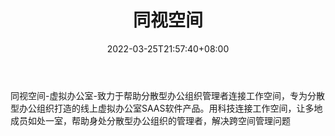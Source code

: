 ﻿---
weight: 
title: "同视空间"
description: "同视空间-虚拟办公室-致力于帮助分散型办公组织管理者连接工作空间，专为分散型办公组织打造的线上虚拟办公室SAAS软件产品。用科技连接工作空间，让多地成员如处一室，帮助身处分散型办公组织的管理者，解决跨空间管理问题"
date: 2022-03-25T21:57:40+08:00
lastmod: 2022-03-25T16:45:40+08:00
draft: false
authors: ["Metabd"]
featuredImage: "460.jpg"
link: "https://www.tosee.cn/"
tags: ["同视空间","虚拟会议"]
categories: ["navigation"]
navigation: ["虚拟会议"]
lightgallery: true
toc: true
pinned: false
recommend: false
recommend1: false
---
同视空间-虚拟办公室-致力于帮助分散型办公组织管理者连接工作空间，专为分散型办公组织打造的线上虚拟办公室SAAS软件产品。用科技连接工作空间，让多地成员如处一室，帮助身处分散型办公组织的管理者，解决跨空间管理问题
